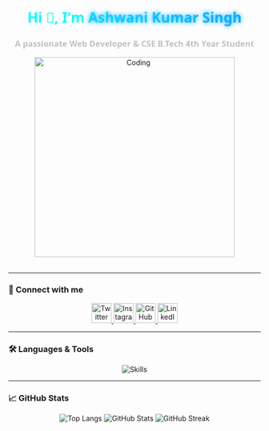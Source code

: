 <div align="center">
  <h1 style="color: #00ffff; font-family: 'Segoe UI', Tahoma, Geneva, Verdana, sans-serif; transition: all 0.8s ease-in-out;">
    Hi 👋, I'm <span style="background: linear-gradient(to right, #00ffff, #00aaff); -webkit-background-clip: text; -webkit-text-fill-color: transparent; font-weight: 700; text-shadow: 0 0 10px #00aaff;">Ashwani Kumar Singh</span>
    
 
    
  </h1>
  <h3 style="color: #c0c0c0; font-family: 'Segoe UI', Tahoma, Geneva, Verdana, sans-serif;">A passionate Web Developer & CSE B.Tech 4th Year Student</h3>
</div>

<div align="center">
  <a href="https://github.com/2005Ashwani">
    <img src="https://user-images.githubusercontent.com/65373279/148280039-301b677b-74e7-49f8-af75-15e7c9253d74.png" alt="Coding" width="400" />
  </a>
</div>

<br/>

---

### 🔗 Connect with me
<p align="center">
  <a href="https://twitter.com/ashwanikumars05" target="_blank">
    <img src="https://img.icons8.com/fluent/48/000000/twitter.png" alt="Twitter" height="40" width="40"/>
  </a>
  <a href="https://instagram.com/ashwani_kumar_singh_03" target="_blank">
    <img src="https://img.icons8.com/fluent/48/000000/instagram-new.png" alt="Instagram" height="40" width="40"/>
  </a>
  <a href="https://github.com/2005Ashwani" target="_blank">
    <img src="https://img.icons8.com/fluency/48/000000/github.png" alt="GitHub" height="40" width="40"/>
  </a>
    <a href="https://www.linkedin.com/in/2005ashwani/" target="_blank">
<img src="https://img.icons8.com/fluency/48/linkedin.png" alt="LinkedIn" height="40" width="40"/>
  </a>
</p>

---

### 🛠️ Languages & Tools
<p align="center">
  <img src="https://skillicons.dev/icons?i=html,css,tailwind,js,react,nodejs,express,mongodb,mongoose,postman,python,c,git,linux" alt="Skills" />
</p>

---

### 📈 GitHub Stats
<p align="center">
  <img src="https://github-readme-stats.vercel.app/api/top-langs?username=2005ashwani&show_icons=true&locale=en&layout=compact&theme=dark" alt="Top Langs" />
  <img src="https://github-readme-stats.vercel.app/api?username=2005ashwani&show_icons=true&locale=en&theme=dark" alt="GitHub Stats" />
  <img src="https://github-readme-streak-stats.herokuapp.com/?user=2005ashwani&theme=dark" alt="GitHub Streak" />
</p>
